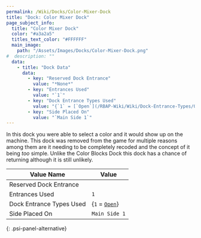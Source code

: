 ```yaml
---
permalink: /Wiki/Docks/Color-Mixer-Dock
title: "Dock: Color Mixer Dock"
page_subject_info:
  title: "Color Mixer Dock"
  color: "#a3a2a5"
  titles_text_color: "#FFFFFF"
  main_image:
    path: "/Assets/Images/Docks/Color-Mixer-Dock.png"
#  description: ""
  data:
    - title: "Dock Data"
      data:
        - key: "Reserved Dock Entrance"
          value: "*None*"
        - key: "Entrances Used"
          value: "`1`"
        - key: "Dock Entrance Types Used"
          value: "{`1` = [`Open`](/RBAP-Wiki/Wiki/Dock-Entrance-Types/Open)}"
        - key: "Side Placed On"
          value: "`Main Side 1`"
---
```


In this dock you were able to select a color and it would show up on the machine. This dock was removed from the game for multiple reasons among them are it needing to be completely recoded and the concept of it being *too* simple. Unlike the Color Blocks Dock this dock has a chance of returning although it is still unlikely.

| Value Name               | Value |
|-|-|
| Reserved Dock Entrance   |  |
| Entrances Used           | `1` |
| Dock Entrance Types Used | {`1` = [`Open`](/RBAP-Wiki/Wiki/Dock-Entrance-Types#open)} |
| Side Placed On           | `Main Side 1` |
{: .psi-panel-alternative}

<img class="dock-image" src="/RBAP-Wiki/Assets/Images/Docks/Color-Mixer-Dock.png" alt="">